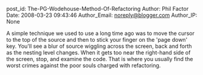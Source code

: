 post_id: The-PG-Wodehouse-Method-Of-Refactoring
Author: Phil Factor
Date: 2008-03-23 09:43:46
Author_Email: noreply@blogger.com
Author_IP: None

A simple technique we used to use a long time ago was to move the cursor to the top of the source and then to stick your finger on the &#39;page down&#39; key. You&#39;ll see a blur of source wiggling across the screen, back and forth as the nesting level changes. When it gets too near the right-hand side of the screen, stop, and examine the code. That is where you usually find the worst crimes against the poor souls charged with refactoring.
